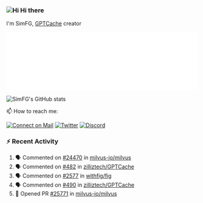 ### <img src='https://qpluspicture.oss-cn-beijing.aliyuncs.com/6LjjQA/Hi.gif' alt='Hi' width="24"/> Hi there

I'm SimFG, [GPTCache](https://github.com/zilliztech/GPTCache) creator

![Metrics 👋](/metrics.plugin.followup.user.svg)

![SimFG's GitHub stats](https://github-readme-stats.vercel.app/api?username=SimFG&show_icons=true&theme=radical&count_private=true)

📫 How to reach me:

[![Connect on Mail](https://img.shields.io/badge/Ask%20me-anything-1abc9c.svg)](mailto:1142838399@qq.com)
[![Twitter](https://img.shields.io/twitter/follow/FogSim?style=social)](https://twitter.com/FogSim)
[![Discord](https://img.shields.io/discord/1092648432495251507?label=Discord&logo=discord)](https://discord.gg/Q8C6WEjSWV)

### :zap: Recent Activity

<!--START_SECTION:activity-->
1. 🗣 Commented on [#24470](https://github.com/milvus-io/milvus/issues/24470) in [milvus-io/milvus](https://github.com/milvus-io/milvus)
2. 🗣 Commented on [#482](https://github.com/zilliztech/GPTCache/issues/482) in [zilliztech/GPTCache](https://github.com/zilliztech/GPTCache)
3. 🗣 Commented on [#2577](https://github.com/withfig/fig/issues/2577) in [withfig/fig](https://github.com/withfig/fig)
4. 🗣 Commented on [#490](https://github.com/zilliztech/GPTCache/issues/490) in [zilliztech/GPTCache](https://github.com/zilliztech/GPTCache)
5. 💪 Opened PR [#25771](https://github.com/milvus-io/milvus/pull/25771) in [milvus-io/milvus](https://github.com/milvus-io/milvus)
<!--END_SECTION:activity-->

